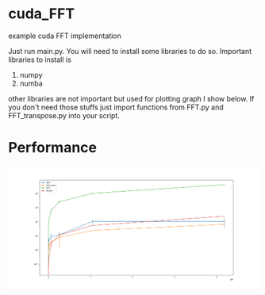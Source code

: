# cuda_FFT
example cuda FFT implementation

Just run main.py. You will need to install some libraries to do so.
Important libraries to install is
1. numpy
2. numba

other libraries are not important but used for plotting graph I show below.
If you don't need those stuffs just import functions from FFT.py and FFT_transpose.py into your script.

# Performance
![performance](./perf.png)
